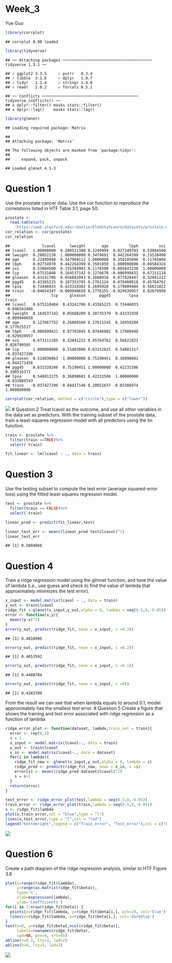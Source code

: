 Week_3
================
Yue Guo

``` r
library(corrplot)
```

    ## corrplot 0.90 loaded

``` r
library(tidyverse)
```

    ## ── Attaching packages ─────────────────────────────────────── tidyverse 1.3.1 ──

    ## ✓ ggplot2 3.3.5     ✓ purrr   0.3.4
    ## ✓ tibble  3.1.6     ✓ dplyr   1.0.7
    ## ✓ tidyr   1.1.4     ✓ stringr 1.4.0
    ## ✓ readr   2.0.2     ✓ forcats 0.5.1

    ## ── Conflicts ────────────────────────────────────────── tidyverse_conflicts() ──
    ## x dplyr::filter() masks stats::filter()
    ## x dplyr::lag()    masks stats::lag()

``` r
library(glmnet)
```

    ## Loading required package: Matrix

    ## 
    ## Attaching package: 'Matrix'

    ## The following objects are masked from 'package:tidyr':
    ## 
    ##     expand, pack, unpack

    ## Loaded glmnet 4.1-3

# Question 1

Use the prostate cancer data. Use the cor function to reproduce the
correlations listed in HTF Table 3.1, page 50.

``` r
prostate <- 
  read.table(url(
    'https://web.stanford.edu/~hastie/ElemStatLearn/datasets/prostate.data'))
cor_relation <- cor(prostate)
cor_relation
```

    ##              lcavol      lweight       age         lbph         svi
    ## lcavol   1.00000000  0.280521380 0.2249999  0.027349703  0.53884500
    ## lweight  0.28052138  1.000000000 0.3479691  0.442264399  0.15538490
    ## age      0.22499988  0.347969112 1.0000000  0.350185896  0.11765804
    ## lbph     0.02734970  0.442264399 0.3501859  1.000000000 -0.08584324
    ## svi      0.53884500  0.155384903 0.1176580 -0.085843238  1.00000000
    ## lcp      0.67531048  0.164537142 0.1276678 -0.006999431  0.67311118
    ## gleason  0.43241706  0.056882093 0.2688916  0.077820447  0.32041222
    ## pgg45    0.43365225  0.107353785 0.2761124  0.078460018  0.45764762
    ## lpsa     0.73446033  0.433319382 0.1695928  0.179809404  0.56621822
    ## train   -0.04654347 -0.009940658 0.1776155 -0.029939957  0.02679950
    ##                  lcp     gleason      pgg45        lpsa        train
    ## lcavol   0.675310484  0.43241706 0.43365225  0.73446033 -0.046543468
    ## lweight  0.164537142  0.05688209 0.10735379  0.43331938 -0.009940658
    ## age      0.127667752  0.26889160 0.27611245  0.16959284  0.177615517
    ## lbph    -0.006999431  0.07782045 0.07846002  0.17980940 -0.029939957
    ## svi      0.673111185  0.32041222 0.45764762  0.56621822  0.026799505
    ## lcp      1.000000000  0.51483006 0.63152825  0.54881317 -0.037427296
    ## gleason  0.514830063  1.00000000 0.75190451  0.36898681 -0.044171456
    ## pgg45    0.631528246  0.75190451 1.00000000  0.42231586  0.100516371
    ## lpsa     0.548813175  0.36898681 0.42231586  1.00000000 -0.033889743
    ## train   -0.037427296 -0.04417146 0.10051637 -0.03388974  1.000000000

``` r
corrplot(cor_relation, method = c("circle"),type = c("lower"))
```

![](HW_03_files/figure-gfm/unnamed-chunk-2-1.png)<!-- --> # Question 2
Treat lcavol as the outcome, and use all other variables in the data set
as predictors. With the training subset of the prostate data, train a
least-squares regression model with all predictors using the lm
function.

``` r
train <- prostate %>%
  filter(train ==TRUE)%>%
  select(-train)

fit_linear <- lm(lcavol ~ ., data = train)
```

# Question 3

Use the testing subset to compute the test error (average squared-error
loss) using the fitted least-squares regression model.

``` r
test <- prostate %>%
  filter(train == FALSE)%>%
  select(-train)

linear_pred <- predict(fit_linear,test)

linear_test_err <- mean((linear_pred-test$lcavol)^2)
linear_test_err 
```

    ## [1] 0.5084068

# Question 4

Train a ridge regression model using the glmnet function, and tune the
value of lambda (i.e., use guess and check to find the value of lambda
that approximately minimizes the test error).

``` r
x_input <- model.matrix(lcavol ~ ., data = train)
y_out <- train$lcavol
ridge_fit <-glmnet(x_input,y_out,alpha = 0, lambda = seq(0.5,0,-0.05))
error <- function(x,y){
  mean((y-x)^2)
}
error(y_out, predict(ridge_fit, newx = x_input, s =0.3))
```

    ## [1] 0.4818996

``` r
error(y_out, predict(ridge_fit, newx = x_input, s =0.2))
```

    ## [1] 0.4653592

``` r
error(y_out, predict(ridge_fit, newx = x_input, s =0.1))
```

    ## [1] 0.4486784

``` r
error(y_out, predict(ridge_fit, newx = x_input, s =0))
```

    ## [1] 0.4383709

From the result we can see that when lambda equals to around 0.1, model
approximately has the smallest test error. # Question 5 Create a figure
that shows the training and test error associated with ridge regression
as a function of lambda

``` r
ridge_error_plot <- function(dataset, lambda,train_set = train){
  error <- rep(0,1)
  s = 1
  x_input <- model.matrix(lcavol~., data = train)
  y_out <- train$lcavol
  x_in <- model.matrix(lcavol~., data = dataset)
  for(i in lambda){
    ridge_fit_new <- glmnet(x_input,y_out,alpha = 0, lambda = i)
    ridge_pred <- predict(ridge_fit_new, newx = x_in, s =i)
    error[s] <- mean((ridge_pred-dataset$lcavol)^2)
    s = s+1
  }
  return(error)
}

test_error <- ridge_error_plot(test,lambda = seq(0.5,0,-0.05))
train_error <- ridge_error_plot(train,lambda = seq(0.5,0,-0.05))
x <- ridge_fit$lambda
plot(x,train_error,col = "blue",type = "l")
lines(x,test_error,type = "l",col = "red")
legend("bottomright",legend = c("Train_error", "Test_error"),col = c("blue","red"),lty = 1, lwd = 1)
```

![](HW_03_files/figure-gfm/unnamed-chunk-6-1.png)<!-- -->

# Question 6

Create a path diagram of the ridge regression analysis, similar to HTF
Figure 3.8

``` r
plot(x=range(ridge_fit$lambda),
     y=range(as.matrix(ridge_fit$beta)),
     type='n',
     xlab=expression(lambda),
     ylab='Coefficients')
for(i in 1:nrow(ridge_fit$beta)) {
  points(x=ridge_fit$lambda, y=ridge_fit$beta[i,], pch=19, col='blue')
  lines(x=ridge_fit$lambda, y=ridge_fit$beta[i,], col='darkblue')
}
text(x=0, y=ridge_fit$beta[,ncol(ridge_fit$beta)], 
     labels=rownames(ridge_fit$beta),
     xpd=NA, pos=4, srt=45)
abline(v=0.3, lty=3, lwd=2)
abline(h=0, lty=3, lwd=2)
```

![](HW_03_files/figure-gfm/unnamed-chunk-7-1.png)<!-- -->
